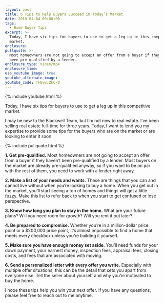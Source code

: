 ```yaml
---
layout: post
title: 6 Tips to Help Buyers Succeed in Today’s Market
date: 2018-04-04 00:00:00
tags:
  - Home Buyer Tips
excerpt: >-
  Today, I have six tips for buyers to use to get a leg up in this competitive
  market.
enclosure:
pullquote: >-
  Most homeowners are not going to accept an offer from a buyer if they haven’t
  been pre-qualified by a lender.
enclosure_type: video/mp4
enclosure_time:
use_youtube_image: true
youtube_alternate_image:
youtube_code: TFGvwJ2kC-0
---
```


{% include youtube.html %}

Today, I have six tips for buyers to use to get a leg up in this competitive market.

I may be new to the Blackwell Team, but I’m not new to real estate. I’ve been selling real estate full-time for three years. Today, I want to lend you my expertise to provide some tips for the buyers who are on the market or are looking to enter it soon.

{% include pullquote.html %}

**1. Get pre-qualified.** Most homeowners are not going to accept an offer from a buyer if they haven’t been pre-qualified by a lender. Most buyers on the market are already pre-qualified anyway, so if you want to be on par with the rest of them, you need to work with a lender right away.

**2. Make a list of your needs and wants.** These are things that you can and cannot live without when you’re looking to buy a home. When you get out in the market, you’ll start seeing a ton of homes and things will get a little fuzzy. Make this list to refer back to when you start to get confused or lose perspective.

**3. Know how long you plan to stay in the home.** What are your future plans? Will you need room for growth? Will you rent it out later?

**4. Be prepared to compromise.** Whether you’re in a million-dollar price point or a $200,000 price point, it’s almost impossible to find a home that meets every checkbox unless you’re building it yourself.

**5. Make sure you have enough money set aside.** You’ll need funds for your down payment, your earnest money, inspection fees, appraisal fees, closing costs, and fees that are associated with moving.

**6. Send a personalized letter with every offer you write.** Especially with multiple offer situations, this can be the detail that sets you apart from everyone else. Tell the seller about yourself and why you’re motivated to buy the home.

I hope these tips help you win your next offer. If you have any questions, please feel free to reach out to me anytime.